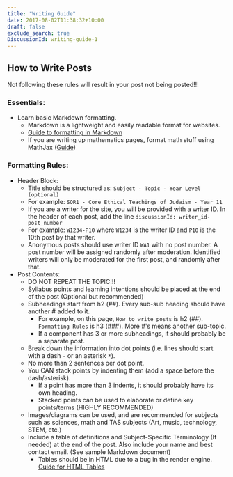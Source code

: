 ```yaml
---
title: "Writing Guide"
date: 2017-08-02T11:38:32+10:00
draft: false
exclude_search: true
DiscussionId: writing-guide-1
---
```

## How to Write Posts
Not following these rules will result in your post not being posted!!!
### Essentials:
- Learn basic Markdown formatting.
  - Markdown is a lightweight and easily readable format for websites.
  - [Guide to formatting in Markdown](https://github.com/adam-p/markdown-here/wiki/Markdown-Cheatsheet)
  - If you are writing up mathematics pages, format math stuff using MathJax ([Guide](https://math.meta.stackexchange.com/questions/5020/mathjax-basic-tutorial-and-quick-reference))
### Formatting Rules:
- Header Block:
  - Title should be structured as: `Subject - Topic - Year Level (optional)`
  - For example: `SOR1 - Core Ethical Teachings of Judaism - Year 11`
  - If you are a writer for the site, you will be provided with a writer ID. In the header of each post, add the line `discussionId: writer_id-post_number`
  - For example: `W1234-P10` where `W1234` is the writer ID and `P10` is the 10th post by that writer.
  - Anonymous posts should use writer ID `WA1` with no post number. A post number will be assigned randomly after moderation. Identified writers will only be moderated for the first post, and randomly after that.
- Post Contents:
  - DO NOT REPEAT THE TOPIC!!!
  - Syllabus points and learning intentions should be placed at the end of the post (Optional but recommended)
  - Subheadings start from h2 (##). Every sub-sub heading should have another # added to it.
    - For example, on this page, `How to write posts` is h2 (##). `Formatting Rules` is h3 (###). More #'s means another sub-topic.
    - If a component has 3 or more subheadings, it should probably be a separate post.
  - Break down the information into dot points (i.e. lines should start with a dash `-` or an asterisk `*`).
  - No more than 2 sentences per dot point.
  - You CAN stack points by indenting them (add a space before the dash/asterisk).
    - If a point has more than 3 indents, it should probably have its own heading.
    - Stacked points can be used to elaborate or define key points/terms (HIGHLY RECOMMENDED)
  - Images/diagrams can be used, and are recommended for subjects such as sciences, math and TAS subjects (Art, music, technology, STEM, etc.)
  - Include a table of definitions and Subject-Specific Terminology (If needed) at the end of the post. Also include your name and best contact email. (See sample Markdown document)
    - Tables should be in HTML due to a bug in the render engine. [Guide for HTML Tables](https://www.w3schools.com/html/html_tables.asp)
